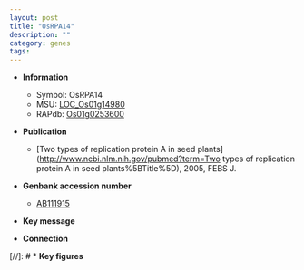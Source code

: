 ```yaml
---
layout: post
title: "OsRPA14"
description: ""
category: genes
tags: 
---
```


* **Information**  
    + Symbol: OsRPA14  
    + MSU: [LOC_Os01g14980](http://rice.uga.edu/cgi-bin/ORF_infopage.cgi?orf=LOC_Os01g14980)  
    + RAPdb: [Os01g0253600](http://rapdb.dna.affrc.go.jp/viewer/gbrowse_details/irgsp1?name=Os01g0253600)  

* **Publication**  
    + [Two types of replication protein A in seed plants](http://www.ncbi.nlm.nih.gov/pubmed?term=Two types of replication protein A in seed plants%5BTitle%5D), 2005, FEBS J.

* **Genbank accession number**  
    + [AB111915](http://www.ncbi.nlm.nih.gov/nuccore/AB111915)

* **Key message**  

* **Connection**  

[//]: # * **Key figures**  


